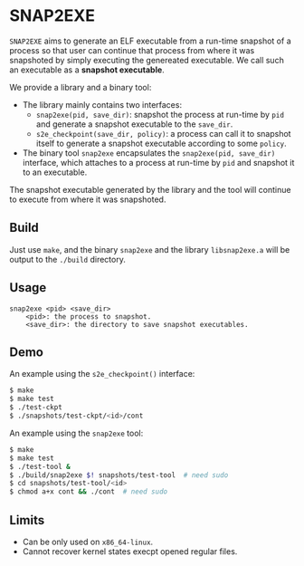 # SNAP2EXE

`SNAP2EXE` aims to generate an ELF executable from a run-time snapshot of a process so that user can continue that process from where it was snapshoted by simply executing the genereated executable. We call such an executable as a **snapshot executable**.

We provide a library and a binary tool:
- The library mainly contains two interfaces:
    - `snap2exe(pid, save_dir)`: snapshot the process at run-time by `pid` and generate a snapshot executable to the `save_dir`.
    - `s2e_checkpoint(save_dir, policy)`: a process can call it to snapshot itself to generate a snapshot executable according to some `policy`.
- The binary tool `snap2exe` encapsulates the `snap2exe(pid, save_dir)` interface, which attaches to a process at run-time by `pid` and snapshot it to an executable.

The snapshot executable generated by the library and the tool will continue to execute from where it was snapshoted.

## Build

Just use `make`, and the binary `snap2exe` and the library `libsnap2exe.a` will be output to the `./build` directory.

## Usage

```
snap2exe <pid> <save_dir>
    <pid>: the process to snapshot.
    <save_dir>: the directory to save snapshot executables.
```

## Demo

An example using the `s2e_checkpoint()` interface:

```bash
$ make
$ make test
$ ./test-ckpt
$ ./snapshots/test-ckpt/<id>/cont
```

An example using the `snap2exe` tool:

```bash
$ make
$ make test
$ ./test-tool &
$ ./build/snap2exe $! snapshots/test-tool  # need sudo
$ cd snapshots/test-tool/<id>
$ chmod a+x cont && ./cont  # need sudo
```

## Limits

- Can be only used on `x86_64-linux`.
- Cannot recover kernel states execpt opened regular files.

